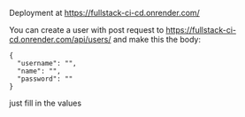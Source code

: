 Deployment at https://fullstack-ci-cd.onrender.com/

You can create a user with post request to https://fullstack-ci-cd.onrender.com/api/users/ and make this the body:

```
{
  "username": "",
  "name": "",
  "password": ""
}
```

just fill in the values